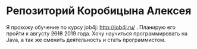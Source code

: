 # Репозиторий Коробицына Алексея

Я прохожу обучение по курсу job4j: http://job4j.ru/ . Планирую его пройти к августу <s>2018</s> 2019 года.
Хочу научиться программировать на Java, а так же сменить деятельность и стать программистом.
